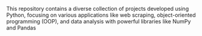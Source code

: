  This repository contains a diverse collection of projects developed using Python, focusing on various applications like web scraping, object-oriented programming (OOP), and data analysis with powerful libraries like NumPy and Pandas
